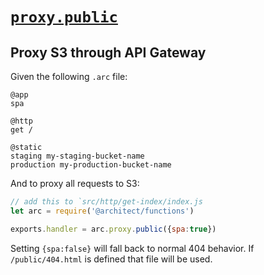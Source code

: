 # <a id=proxy.public href=#proxy.public>`proxy.public`</a>

## Proxy S3 through API Gateway

Given the following `.arc` file:

```arc
@app
spa

@http
get /

@static
staging my-staging-bucket-name
production my-production-bucket-name
```

And to proxy all requests to S3:

```javascript
// add this to `src/http/get-index/index.js
let arc = require('@architect/functions')

exports.handler = arc.proxy.public({spa:true})
```

Setting `{spa:false}` will fall back to normal 404 behavior. If `/public/404.html` is defined that file will be used.

